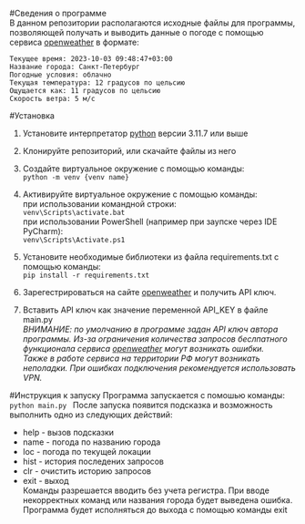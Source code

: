 #Сведения о программе\
В данном репозитории располагаются исходные файлы для программы, позволяющей получать и выводить данные о погоде с помощью сервиса  [openweather](https://openweathermap.org/) в формате:

`Текущее время: 2023-10-03 09:48:47+03:00`\
`Название города: Санкт-Петербург`\
`Погодные условия: облачно`\
`Текущая температура: 12 градусов по цельсию`\
`Ощущается как: 11 градусов по цельсию`\
`Скорость ветра: 5 м/c`

#Установка 
1. Установите интерпретатор [python]([openweather](https://openweathermap.org/)) версии 3.11.7 или выше
2. Клонируйте репозиторий, или скачайте файлы из него
3. Создайте виртуальное окружение с помощью команды:\
`python -m venv {venv name}`

4. Активируйте виртуальное окружение с помощью команды:\
при использовании командной строки:\
`venv\Scripts\activate.bat`\
при использовании PowerShell (например при заупске через IDE PyCharm):\
`venv\Scripts\Activate.ps1`
5. Установите необходимые библиотеки из файла requirements.txt с помощью команды:\
`pip install -r requirements.txt`
6. Зарегестрироваться на сайте [openweather](https://openweathermap.org/) и получить API ключ.
7. Вставить API ключ как значение переменной API_KEY в файле main.py\
*ВНИМАНИЕ: по умолчанию в программе задан API ключ автора программы. Из-за ограничения количества запросов беслпатного функционала сервиса [openweather](https://openweathermap.org/) могут возникать ошибки.*\
*Также в работе сервиса на территории РФ могут возникать неполадки. При ошибках подключения рекомендуется использовать VPN.*

#Инструкция к запуску
Программа запускается с помошью команды:\
`python main.py `
После запуска появится подсказка и возможность выполнить одно из следующих действий:
+ help  -  вызов подсказки
+ name  -  погода по названию города
+ loc  -  погода по текущей локации
+ hist  -  история последених запросов
+ clr  -  очистить историю запросов
+ exit  -  выход\
Команды разрешается вводить без учета регистра. При вводе некорректных команд или названия города будет выведена ошибка.\
Программа будет исполняться до выхода с помощью команды exit
